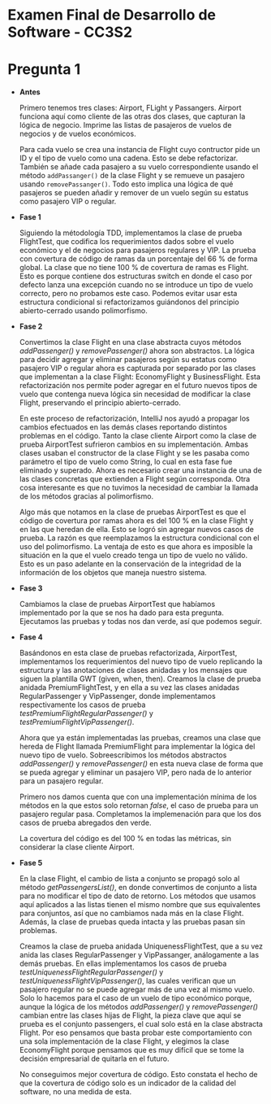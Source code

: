 # Examen Final de Desarrollo de Software - CC3S2 <!-- omit in toc-->

# Pregunta 1

- **Antes**
  
    Primero tenemos tres clases: Airport, FLight y Passangers. Airport funciona aquí como cliente de las otras dos clases, que capturan la lógica de negocio. Imprime las listas de pasajeros de vuelos de negocios y de vuelos económicos.
    
    Para cada vuelo se crea una instancia de Flight cuyo contructor pide un ID y el tipo de vuelo como una cadena. Esto se debe refactorizar. También se añade cada pasajero a su vuelo correspondiente usando el método `addPassanger()` de la clase Flight y se remueve un pasajero usando `removePassanger()`. Todo esto implica una lógica de qué pasajeros se pueden añadir y remover de un vuelo según su estatus como pasajero VIP o regular.

- **Fase 1**

    Siguiendo la métodología TDD, implementamos la clase de prueba FlightTest, que codifica los requerimientos dados sobre el vuelo económico y el de negocios para pasajeros regulares y VIP. La prueba con covertura de código de ramas da un porcentaje del 66 % de forma global. La clase que no tiene 100 % de covertura de ramas es Flight. Esto es porque contiene dos estructuras switch en donde el caso por defecto lanza una excepción cuando no se introduce un tipo de vuelo correcto, pero no probamos este caso. Podemos evitar usar esta estructura condicional si refactorizamos guiándonos del principio abierto-cerrado usando polimorfismo.

- **Fase 2**

    Convertimos la clase Flight en una clase abstracta cuyos métodos _addPassenger()_ y _removePassenger()_ ahora son abstractos. La lógica para decidir agregar y eliminar pasajeros según su estatus como pasajero VIP o regular ahora es capturada por separado por las clases que implementan a la clase Flight: EconomyFlight y BusinessFlight. Esta refactorización nos permite poder agregar en el futuro nuevos tipos de vuelo que contenga nueva lógica sin necesidad de modificar la clase Flight, preservando el principio abierto-cerrado.

    En este proceso de refactorización, IntelliJ nos ayudó a propagar los cambios efectuados en las demás clases reportando distintos problemas en el código. Tanto la clase cliente Airport como la clase de prueba AirportTest sufrieron cambios en su implementación. Ambas clases usaban el constructor de la clase Flight y se les pasaba como parámetro el tipo de vuelo como String, lo cual en esta fase fue eliminado y superado. Ahora es necesario crear una instancia de una de las clases concretas que extienden a Flight según corresponda.  Otra cosa interesante es que no tuvimos la necesidad de cambiar la llamada de los métodos gracias al polimorfismo.

    Algo más que notamos en la clase de pruebas AirportTest es que el código de covertura por ramas ahora es del 100 % en la clase Flight y en las que heredan de ella. Esto se logró sin agregar nuevos casos de prueba. La razón es que reemplazamos la estructura condicional con el uso del polimorfismo. La ventaja de esto es que ahora es imposible la situación en la que el vuelo creado tenga un tipo de vuelo no válido. Esto es un paso adelante en la conservación de la integridad de la información de los objetos que maneja nuestro sistema.

- **Fase 3**

    Cambiamos la clase de pruebas AirportTest que habíamos implementado por la que se nos ha dado para esta pregunta. Ejecutamos las pruebas y todas nos dan verde, así que podemos seguir.
    
- **Fase 4**
    
    Basándonos en esta clase de pruebas refactorizada, AirportTest, implementamos los requerimientos del nuevo tipo de vuelo replicando la estructura y las anotaciones de clases anidadas y los mensajes que siguen la plantilla GWT (given, when, then). Creamos la clase de prueba anidada PremiumFlightTest, y en ella a su vez las clases anidadas RegularPassenger y VipPassenger, donde implementamos respectivamente los casos de prueba _testPremiumFlightRegularPassenger()_ y _testPremiumFlightVipPassenger()_. 

    Ahora que ya están implementadas las pruebas, creamos una clase que hereda de Flight llamada PremiumFlight para implementar la lógica del nuevo tipo de vuelo. Sobreescribimos los métodos abstractos _addPassenger()_ y _removePassenger()_ en esta nueva clase de forma que se pueda agregar y eliminar un pasajero VIP, pero nada de lo anterior para un pasajero regular.

    Primero nos damos cuenta que con una implementación mínima de los métodos en la que estos solo retornan _false_, el caso de prueba para un pasajero regular pasa. Completamos la implemenación para que los dos casos de prueba abregados den verde.

    La covertura del código es del 100 % en todas las métricas, sin considerar la clase cliente Airport.

- **Fase 5**

    En la clase Flight, el cambio de lista a conjunto se propagó solo al método _getPassengersList()_, en donde convertimos de conjunto a lista para no modificar el tipo de dato de retorno. Los métodos que usamos aquí aplicados a las listas tienen el mismo nombre que sus equivalentes para conjuntos, así que no cambiamos nada más en la clase Flight. Además, la clase de pruebas queda intacta y las pruebas pasan sin problemas.

    Creamos la clase de prueba anidada UniquenessFlightTest, que a su vez anida las clases RegularPassenger y VipPassanger, análogamente a las demás pruebas. En ellas implementamos los casos de prueba _testUniquenessFlightRegularPassenger()_ y _testUniquenessFlightVipPassenger()_, las cuales verifican que un pasajero regular no se puede agregar más de una vez al mismo vuelo. Solo lo hacemos para el caso de un vuelo de tipo económico porque, aunque la lógica de los métodos _addPassenger()_ y _removePassenger()_ cambian entre las clases hijas de Flight, la pieza clave que aquí se prueba es el conjunto passengers, el cual solo está en la clase abstracta Flight. Por eso pensamos que basta probar este comportamiento con una sola implementación de la clase Flight, y elegimos la clase EconomyFlight porque pensamos que es muy difícil que se tome la decisión empresarial de quitarla en el futuro.

    No conseguimos mejor covertura de código. Esto constata el hecho de que la covertura de código solo es un indicador de la calidad del software, no una medida de esta.

        
    
